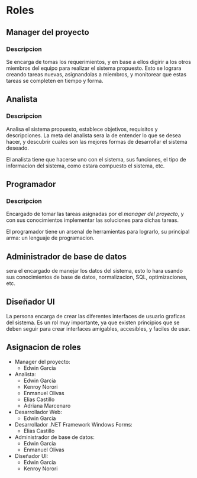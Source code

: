 # Roles

## Manager del proyecto

### Descripcion

Se encarga de tomas los requerimientos, y en base a ellos digirir a los otros miembros del equipo para realizar el sistema propuesto. Esto se lograra creando tareas nuevas, asignandolas a miembros, y monitorear que estas tareas se completen en tiempo y forma.

## Analista

### Descripcion

Analisa el sistema propuesto, establece objetivos, requisitos y descripciones. La meta del analista sera la de entender lo que se desea hacer, y descubrir cuales son las mejores formas de desarrollar el sistema deseado.

El analista tiene que hacerse uno con el sistema, sus funciones, el tipo de informacion del sistema, como estara compuesto el sistema, etc.

## Programador

### Descripcion

Encargado de tomar las tareas asignadas por el _manager del proyecto_, y con sus conocimientos implementar las soluciones para dichas tareas.

El programador tiene un arsenal de herramientas para lograrlo, su principal arma: un lenguaje de programacion.

## Administrador de base de datos

sera el encargado de manejar los datos del sistema, esto lo hara usando sus conocimientos de base de datos, normalizacion, SQL, optimizaciones, etc.

## Diseñador UI

La persona encarga de crear las diferentes interfaces de usuario graficas del sistema. Es un rol muy importante, ya que existen principios que se deben seguir para crear interfaces amigables, accesibles, y faciles de usar.

## Asignacion de roles

- Manager del proyecto:
  - Edwin Garcia
- Analista:
  - Edwin Garcia
  - Kenroy Norori
  - Enmanuel Olivas
  - Elias Castillo
  - Adriana Marcenaro
- Desarrollador Web:
  - Edwin Garcia
- Desarrollador .NET Framework Windows Forms:
  - Elias Castillo
- Administrador de base de datos:
  - Edwin Garcia
  - Enmanuel Olivas
- Diseñador UI:
  - Edwin Garcia
  - Kenroy Norori
